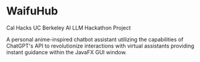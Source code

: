 # WaifuHub
Cal Hacks UC Berkeley AI LLM Hackathon Project

A personal anime-inspired chatbot assistant utilizing the capabilities of ChatGPT's API to revolutionize interactions with virtual assistants providing instant guidance within the JavaFX GUI window.
